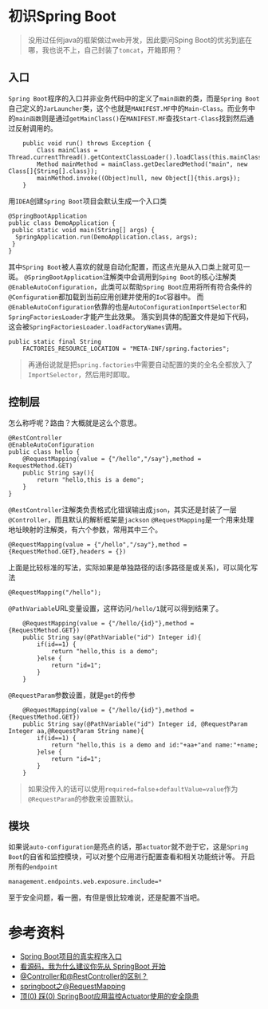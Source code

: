 # 初识Spring Boot
> 没用过任何java的框架做过web开发，因此要问Sping Boot的优劣到底在哪，我也说不上，自己封装了`tomcat`，开箱即用？

## 入口
`Spring Boot`程序的入口并非业务代码中的定义了`main函数`的类，而是`Spring Boot`自己定义的`JarLauncher`类，这个也就是`MANIFEST.MF`中的`Main-Class`。而业务中的`main函数`则是通过`getMainClass()`在`MANIFEST.MF`查找`Start-Class`找到然后通过反射调用的。
```
    public void run() throws Exception {
        Class mainClass = Thread.currentThread().getContextClassLoader().loadClass(this.mainClassName);
        Method mainMethod = mainClass.getDeclaredMethod("main", new Class[]{String[].class});
        mainMethod.invoke((Object)null, new Object[]{this.args});
    }
```
用`IDEA`创建`Spring Boot`项目会默认生成一个入口类
```
@SpringBootApplication
public class DemoApplication {
 public static void main(String[] args) {
  SpringApplication.run(DemoApplication.class, args);
 }
}
```
其中`Spring Boot`被人喜欢的就是自动化配置，而这点光是从入口类上就可见一斑。
`@SpringBootApplication`注解类中会调用到`Sping Boot`的核心注解类`@EnableAutoConfiguration`，此类可以帮助`Spring Boot`应用将所有符合条件的`@Configuration`都加载到当前应用创建并使用的`IoC`容器中。
而`@EnableAutoConfiguration`依靠的也是`AutoConfigurationImportSelector`和`SpringFactoriesLoader`才能产生此效果。
落实到具体的配置文件是如下代码，这会被`SpringFactoriesLoader.loadFactoryNames`调用。
```
public static final String
    FACTORIES_RESOURCE_LOCATION = "META-INF/spring.factories";
```
> 再通俗说就是把`spring.factories`中需要自动配置的类的全名全都放入了`ImportSelector`，然后用时即取。

## 控制层
怎么称呼呢？路由？大概就是这么个意思。
```
@RestController
@EnableAutoConfiguration
public class hello {
    @RequestMapping(value = {"/hello","/say"},method = RequestMethod.GET)
    public String say(){
        return "hello,this is a demo";
    }
}
```
`@RestController`注解类负责格式化错误输出成`json`，其实还是封装了一层`@Controller`，而且默认的解析框架是`jackson`
`@RequestMapping`是一个用来处理地址映射的注解类，有六个参数，常用其中三个。
```
@RequestMapping(value = {"/hello","/say"},method = {RequestMethod.GET},headers = {})
```
上面是比较标准的写法，实际如果是单独路径的话(多路径是或关系)，可以简化写法
```
@RequestMapping("/hello");
```
`@PathVariable`URL变量设置，这样访问`/hello/1`就可以得到结果了。
```
    @RequestMapping(value = {"/hello/{id}"},method = {RequestMethod.GET})
    public String say(@PathVariable("id") Integer id){
        if(id==1) {
            return "hello,this is a demo";
        }else {
            return "id=1";
        }
    }
```
`@RequestParam`参数设置，就是`get`的传参
```
    @RequestMapping(value = {"/hello/{id}"},method = {RequestMethod.GET})
    public String say(@PathVariable("id") Integer id, @RequestParam Integer aa,@RequestParam String name){
        if(id==1) {
            return "hello,this is a demo and id:"+aa+"and name:"+name;
        }else {
            return "id=1";
        }
    }
```
> 如果没传入的话可以使用`required=false`+`defaultValue=value`作为`@RequestParam`的参数来设置默认。

## 模块
如果说`auto-configuration`是亮点的话，那`actuator`就不逊于它，这是`Spring Boot`的自省和监控模块，可以对整个应用进行配置查看和相关功能统计等。
开启所有的`endpoint`
```
management.endpoints.web.exposure.include=*
```
至于安全问题，看一圈，有但是很比较难说，还是配置不当吧。

# 参考资料
* [Spring Boot项目的真实程序入口](https://blog.csdn.net/Fly2Leo/article/details/78612604)
* [看源码，我为什么建议你先从 SpringBoot 开始](https://www.xttblog.com/?p=4016)
* [@Controller和@RestController的区别？](https://blog.csdn.net/gg12365gg/article/details/51345601)
* [springboot之@RequestMapping](https://blog.csdn.net/weixin_36775115/article/details/79541981)
* [顶(0) 踩(0)
SpringBoot应用监控Actuator使用的安全隐患](https://xz.aliyun.com/t/2233)

